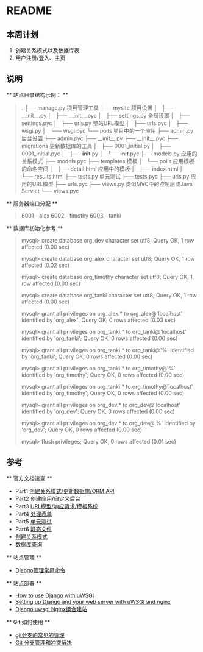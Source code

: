 # README
 
## 本周计划
 
1. 创建关系模式以及数据库表
2. 用户注册/登入、主页

## 说明

** 站点目录结构示例： **

> .
> ├── manage.py   项目管理工具
> ├── mysite   项目设置
> │   ├── \_\_init\_\_.py
> │   ├── \_\_init\_\_.pyc
> │   ├── settings.py  全局设置
> │   ├── settings.pyc
> │   ├── urls.py   整站URL模型
> │   ├── urls.pyc
> │   ├── wsgi.py
> │   └── wsgi.pyc
> └── polls  项目中的一个应用
>     ├── admin.py   后台设置
>     ├── admin.pyc
>     ├── \_\_init\_\_.py
>     ├── \_\_init\_\_.pyc
>     ├── migrations   更新数据库的工具
>     │   ├── 0001_initial.py
>     │   ├── 0001_initial.pyc
>     │   ├── __init__.py
>     │   └── __init__.pyc
>     ├── models.py    应用的关系模式
>     ├── models.pyc
>     ├── templates   模板
>     │   └── polls   应用模板的命名空间
>     │       ├── detail.html   应用中的模板
>     │       ├── index.html
>     │       └── results.html
>     ├── tests.py   单元测试
>     ├── tests.pyc
>     ├── urls.py   应用的URL模型
>     ├── urls.pyc
>     ├── views.py   类似MVC中的控制层或Java Servlet
>     └── views.pyc


** 服务器端口分配 **

> 6001 - alex
> 6002 - timothy
> 6003 - tanki

** 数据库初始化参考 **

> mysql> create database org\_dev character set utf8;
> Query OK, 1 row affected (0.00 sec)
> 
> mysql> create database org\_alex character set utf8;
> Query OK, 1 row affected (0.02 sec)
> 
> mysql> create database org\_timothy character set utf8;
> Query OK, 1 row affected (0.00 sec)
> 
> mysql> create database org\_tanki character set utf8;
> Query OK, 1 row affected (0.00 sec)
> 
> mysql> grant all privileges on org\_alex.* to org\_alex@'localhost' identified by 'org\_alex';
> Query OK, 0 rows affected (0.03 sec)
> 
> mysql> grant all privileges on org\_tanki.* to org\_tanki@'localhost' identified by 'org\_tanki';
> Query OK, 0 rows affected (0.00 sec)
> 
> mysql> grant all privileges on org\_tanki.* to org\_tanki@'%' identified by 'org\_tanki';
> Query OK, 0 rows affected (0.00 sec)
> 
> mysql> grant all privileges on org\_tanki.* to org\_timothy@'%' identified by 'org\_timothy';
> Query OK, 0 rows affected (0.00 sec)
> 
> mysql> grant all privileges on org\_tanki.* to org\_timothy@'localhost' identified by 'org\_timothy';
> Query OK, 0 rows affected (0.00 sec)
> 
> mysql> grant all privileges on org\_dev.* to org\_dev@'localhost' identified by 'org\_dev';
> Query OK, 0 rows affected (0.00 sec)
> 
> mysql> grant all privileges on org\_dev.* to org\_dev@'%' identified by 'org\_dev';
> Query OK, 0 rows affected (0.00 sec)
> 
> mysql> flush privileges;
> Query OK, 0 rows affected (0.01 sec)


## 参考 

** 官方文档速查 **

- Part1 [创建关系模式/更新数据库/ORM API](https://docs.djangoproject.com/en/1.7/intro/tutorial01/)
- Part2 [创建应用/自定义后台](https://docs.djangoproject.com/en/1.7/intro/tutorial02/)
- Part3 [URL模型/响应请求/模板系统](https://docs.djangoproject.com/en/1.7/intro/tutorial03/)
- Part4 [处理表单](https://docs.djangoproject.com/en/1.7/intro/tutorial04/)
- Part5 [单元测试](https://docs.djangoproject.com/en/1.7/intro/tutorial05/)
- Part6 [静态文件](https://docs.djangoproject.com/en/1.7/intro/tutorial06/)
- [创建关系模式](https://docs.djangoproject.com/en/1.7/ref/models/relations/)
- [数据库查询](https://docs.djangoproject.com/en/1.7/topics/db/queries/)

** 站点管理 **

+ [Django管理常用命令](http://www.oschina.net/question/234345_54799)

** 站点部署 **

- [How to use Django with uWSGI](https://docs.djangoproject.com/en/1.7/howto/deployment/wsgi/uwsgi/)
- [Setting up Django and your web server with uWSGI and nginx](http://uwsgi-docs.readthedocs.org/en/latest/tutorials/Django_and_nginx.html)
- [Django uwsgi Nginx组合建站](http://blog.chinaunix.net/uid-11390629-id-3610722.html)

** Git 如何使用 **
- [git分支的常见的管理](http://libin52008.blog.163.com/blog/static/1053271872013313105039787/)
- [Git 分支管理和冲突解决](http://www.cnblogs.com/mengdd/p/3585038.html)

